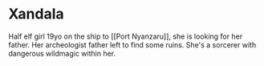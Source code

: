 # Xandala
Half elf girl 19yo on the ship to [[Port Nyanzaru]], she is looking for her father. Her archeologist father left to find some ruins. She's a sorcerer with dangerous wildmagic within her.